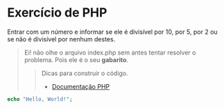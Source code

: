# Exercício de PHP

Entrar com um número e informar se ele é divisível por 10, por 5, por 2 ou se não é divisível por nenhum destes.

> Ei! não olhe o arquivo index.php sem antes tentar resolver o problema. Pois ele é o seu **gabarito**.
>> Dicas para construir o código.
>> * [Documentação PHP](https://www.php.net)

``` PHP
echo "Hello, World!";
```